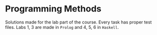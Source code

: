 # Programming Methods

Solutions made for the lab part of the course. Every task has proper test files. Labs 1, 3 are made in ```Prolog``` and 4, 5, 6 in ```Haskell```.